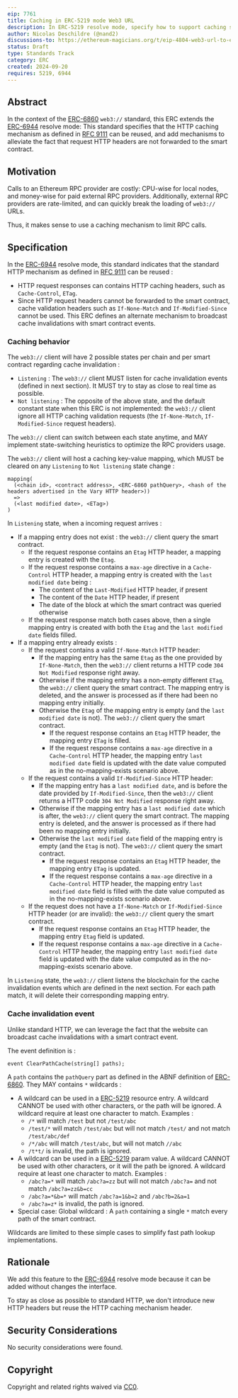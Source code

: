 ```yaml
---
eip: 7761
title: Caching in ERC-5219 mode Web3 URL
description: In ERC-5219 resolve mode, specify how to support caching similar to HTTP caching
author: Nicolas Deschildre (@nand2)
discussions-to: https://ethereum-magicians.org/t/eip-4804-web3-url-to-evm-call-message-translation/8300
status: Draft
type: Standards Track
category: ERC
created: 2024-09-20
requires: 5219, 6944
---
```


## Abstract

In the context of the [ERC-6860](./eip-6860.md) `web3://` standard, this ERC extends the [ERC-6944](./eip-6944.md) resolve mode: This standard specifies that the HTTP caching mechanism as defined in [RFC 9111](https://www.rfc-editor.org/rfc/rfc9111) can be reused, and add mechanisms to alleviate the fact that request HTTP headers are not forwarded to the smart contract.

## Motivation

Calls to an Ethereum RPC provider are costly: CPU-wise for local nodes, and money-wise for paid external RPC providers. Additionally, external RPC providers are rate-limited, and can quickly break the loading of `web3://` URLs.

Thus, it makes sense to use a caching mechanism to limit RPC calls.

## Specification

In the [ERC-6944](./eip-6944.md) resolve mode, this standard indicates that the standard HTTP mechanism as defined in [RFC 9111](https://www.rfc-editor.org/rfc/rfc9111) can be reused :

- HTTP request responses can contains HTTP caching headers, such as `Cache-Control`, `ETag`.
- Since HTTP request headers cannot be forwarded to the smart contract, cache validation headers such as `If-None-Match` and `If-Modified-Since` cannot be used. This ERC defines an alternate mechanism to broadcast cache invalidations with smart contract events.

### Caching behavior

The `web3://` client will have 2 possible states per chain and per smart contract regarding cache invalidation : 

- `Listening` : The `web3://` client MUST listen for cache invalidation events (defined in next section). It MUST try to stay as close to real time as possible.
- `Not listening` : The opposite of the above state, and the default constant state when this ERC is not implemented: the `web3://` client ignore all HTTP caching validation requests (the `If-None-Match`, `If-Modified-Since` request headers).

The `web3://` client can switch between each state anytime, and MAY implement state-switching heuristics to optimize the RPC providers usage.

The `web3://` client will host a caching key-value mapping, which MUST be cleared on any `Listening` to `Not listening` state change : 

```
mapping(
  (<chain id>, <contract address>, <ERC-6860 pathQuery>, <hash of the headers advertised in the Vary HTTP header>)) 
  => 
  (<last modified date>, <ETag>)
)
```

In `Listening` state, when a incoming request arrives :

- If a mapping entry does not exist : the `web3://` client query the smart contract.
    - If the request response contains an `Etag` HTTP header, a mapping entry is created with the `Etag`.
    - If the request response contains a `max-age` directive in a `Cache-Control` HTTP header, a mapping entry is created with the `last modified date` being : 
        - The content of the `Last-Modified` HTTP header, if present
        - The content of the `Date` HTTP header, if present
        - The date of the block at which the smart contract was queried otherwise
    - If the request response match both cases above, then a single mapping entry is created with both the `Etag` and the `last modified date` fields filled.
- If a mapping entry already exists : 
    - If the request contains a valid `If-None-Match` HTTP header:
        - If the mapping entry has the same `Etag` as the one provided by `If-None-Match`, then the `web3://` client returns a HTTP code `304 Not Modified` response right away.
        - Otherwise if the mapping entry has a non-empty different `ETag`, the `web3://` client query the smart contract. The mapping entry is deleted, and the answer is processed as if there had been no mapping entry initially.
        - Otherwise the `Etag` of the mapping entry is empty (and the `last modified date` is not). The `web3://` client query the smart contract. 
            - If the request response contains an `Etag` HTTP header, the mapping entry `ETag` is filled.
            - If the request response contains a `max-age` directive in a `Cache-Control` HTTP header, the mapping entry `last modified date` field is updated with the date value computed as in the no-mapping-exists scenario above.
    - If the request contains a valid `If-Modified-Since` HTTP header:
        - If the mapping entry has a `last modified date`, and is before the date provided by `If-Modified-Since`, then the `web3://` client returns a HTTP code `304 Not Modified` response right away.
        - Otherwise if the mapping entry has a `last modified date` which is after, the `web3://` client query the smart contract. The mapping entry is deleted, and the answer is processed as if there had been no mapping entry initially.
        - Otherwise the `last modified date` field of the mapping entry is empty (and the `Etag` is not). The `web3://` client query the smart contract. 
          - If the request response contains an `Etag` HTTP header, the mapping entry `ETag` is updated.
          - If the request response contains a `max-age` directive in a `Cache-Control` HTTP header, the mapping entry `last modified date` field is filled with the date value computed as in the no-mapping-exists scenario above.
    - If the request does not have a `If-None-Match` or `If-Modified-Since` HTTP header (or are invalid): the `web3://` client query the smart contract.
        - If the request response contains an `Etag` HTTP header, the mapping entry `Etag` field is updated.
        - If the request response contains a `max-age` directive in a `Cache-Control` HTTP header, the mapping entry `last modified date` field is updated with the date value computed as in the no-mapping-exists scenario above.

In `Listening` state, the `web3://` client listens the blockchain for the cache invalidation events which are defined in the next section. For each path match, it will delete their corresponding mapping entry.

### Cache invalidation event

Unlike standard HTTP, we can leverage the fact that the website can broadcast cache invalidations with a smart contract event.

The event definition is : 

```
event ClearPathCache(string[] paths);
```

A `path` contains the `pathQuery` part as defined in the ABNF definition of [ERC-6860](./eip-6860.md). They MAY contains `*` wildcards : 

- A wildcard can be used in a [ERC-5219](./eip-5219.md) resource entry. A wildcard CANNOT be used with other characters, or the path will be ignored. A wildcard require at least one character to match. Examples : 
    - `/*` will match `/test` but not `/test/abc`
    - `/test/*` will match `/test/abc` but will not match `/test/` and not match `/test/abc/def`
    - `/*/abc` will match `/test/abc`, but will not match `//abc`
    - `/t*t/` is invalid, the path is ignored.
- A wildcard can be used in a [ERC-5219](./eip-5219.md) param value. A wildcard CANNOT be used with other characters, or it will the path be ignored. A wildcard require at least one character to match. Examples : 
    - `/abc?a=*` will match `/abc?a=zz` but will not match `/abc?a=` and not match `/abc?a=zz&b=cc`
    - `/abc?a=*&b=*` will match `/abc?a=1&b=2` and `/abc?b=2&a=1`
    - `/abc?a=z*` is invalid, the path is ignored.
- Special case: Global wildcard : A `path` containing a single `*` match every path of the smart contract.

Wildcards are limited to these simple cases to simplify fast path lookup implementations.

## Rationale

We add this feature to the [ERC-6944](./eip-6944.md) resolve mode because it can be added without changes the interface.

To stay as close as possible to standard HTTP, we don't introduce new HTTP headers but reuse the HTTP caching mechanism header.

## Security Considerations

No security considerations were found.

## Copyright

Copyright and related rights waived via [CC0](../LICENSE.md).
